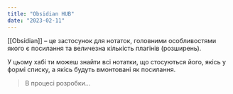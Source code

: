 ```yaml
---
title: "Obsidian HUB"
date: "2023-02-11"
---
```


[[Obsidian]] – це застосунок для нотаток, головними особливостями якого є посилання та величезна кількість плагінів (розширень).

У цьому хабі ти можеш знайти всі нотатки, що стосуються його, якісь у формі списку, а якісь будуть вмонтовані як посилання.

> В процесі розробки…